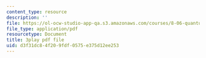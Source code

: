 ```yaml
---
content_type: resource
description: ''
file: https://ol-ocw-studio-app-qa.s3.amazonaws.com/courses/8-06-quantum-physics-iii-spring-2018/d3f31dc84f209fdf0575e375d12ee253_Kk7cc15gWF8.pdf
file_type: application/pdf
resourcetype: Document
title: 3play pdf file
uid: d3f31dc8-4f20-9fdf-0575-e375d12ee253
---
```

